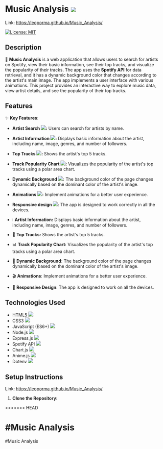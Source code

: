 
# Music Analysis <img src="https://img.icons8.com/color/48/000000/spotify.png"/>

Link: https://leoporma.github.io/Music_Analysis/

[![License: MIT](https://img.shields.io/badge/License-MIT-yellow.svg)](https://opensource.org/licenses/MIT)

## Description

🎤 **Music Analysis** is a web application that allows users to search for artists on Spotify, view their basic information, see their top tracks, and visualize the popularity of their tracks. The app uses the **Spotify API** for data retrieval, and it has a dynamic background color that changes according to the artist's main image. The app implements a user interface with various animations. This project provides an interactive way to explore music data, view artist details, and see the popularity of their top tracks.

## Features

✨ **Key Features:**

-   **Artist Search <img src="https://img.icons8.com/ios-glyphs/30/000000/search--v1.png"/>:** Users can search for artists by name.
-   **Artist Information <img src="https://img.icons8.com/ios-glyphs/30/000000/artist.png"/>:** Displays basic information about the artist, including name, image, genres, and number of followers.
-   **Top Tracks <img src="https://img.icons8.com/ios-filled/30/000000/top-music.png"/>:** Shows the artist's top 5 tracks.
-   **Track Popularity Chart <img src="https://img.icons8.com/ios-glyphs/30/000000/combo-chart.png"/>:** Visualizes the popularity of the artist's top tracks using a polar area chart.
-   **Dynamic Background <img src="https://img.icons8.com/material-outlined/30/000000/paint-brush.png"/>:** The background color of the page changes dynamically based on the dominant color of the artist's image.
-   **Animations <img src="https://img.icons8.com/ios-glyphs/30/000000/loading.png"/>:** Implement animations for a better user experience.
-   **Responsive design <img src="https://img.icons8.com/ios-glyphs/30/000000/smartphone-content.png"/>**: The app is designed to work correctly in all the devices.

-   ℹ️ **Artist Information:** Displays basic information about the artist, including name, image, genres, and number of followers.
-   🎵 **Top Tracks:** Shows the artist's top 5 tracks.
-   📊 **Track Popularity Chart:** Visualizes the popularity of the artist's top tracks using a polar area chart.
-   🎨 **Dynamic Background:** The background color of the page changes dynamically based on the dominant color of the artist's image.
-   🎬 **Animations:** Implement animations for a better user experience.
- 📱 **Responsive Design**: The app is designed to work on all the devices.

## Technologies Used

-   HTML5 <img src="https://img.icons8.com/color/48/000000/html-5--v1.png"/>
-   CSS3 <img src="https://img.icons8.com/color/48/000000/css3.png"/>
-   JavaScript (ES6+) <img src="https://img.icons8.com/color/48/000000/javascript--v1.png"/>
-   Node.js <img src="https://img.icons8.com/color/48/000000/nodejs.png"/>
-   Express.js <img src="https://img.icons8.com/fluency/48/000000/node-js.png"/>
-   Spotify API <img src="https://img.icons8.com/color/48/000000/spotify.png"/>
-   Chart.js <img src="https://img.icons8.com/ios-glyphs/30/000000/combo-chart.png"/>
-   Anime.js <img src="https://img.icons8.com/ios-glyphs/30/000000/loading.png"/>
- Dotenv <img src="https://img.icons8.com/ios-glyphs/30/000000/settings.png"/>

## Setup Instructions

Link: https://leoporma.github.io/Music_Analysis/

1.  **Clone the Repository:**


<<<<<<< HEAD

#Music Analysis
=======
#Music Analysis



